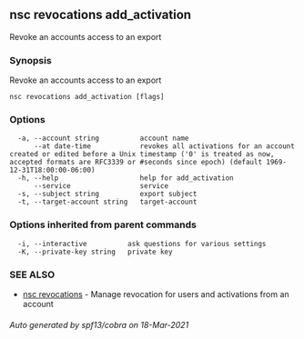 ## nsc revocations add_activation

Revoke an accounts access to an export

### Synopsis

Revoke an accounts access to an export

```
nsc revocations add_activation [flags]
```

### Options

```
  -a, --account string          account name
      --at date-time            revokes all activations for an account created or edited before a Unix timestamp ('0' is treated as now, accepted formats are RFC3339 or #seconds since epoch) (default 1969-12-31T18:00:00-06:00)
  -h, --help                    help for add_activation
      --service                 service
  -s, --subject string          export subject
  -t, --target-account string   target-account
```

### Options inherited from parent commands

```
  -i, --interactive          ask questions for various settings
  -K, --private-key string   private key
```

### SEE ALSO

* [nsc revocations](nsc_revocations.md)	 - Manage revocation for users and activations from an account

###### Auto generated by spf13/cobra on 18-Mar-2021
